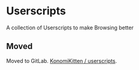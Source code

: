# Userscripts
A collection of Userscripts to make Browsing better

## Moved
Moved to GitLab. [KonomiKitten / userscripts](https://gitlab.com/konomikitten/userscripts).